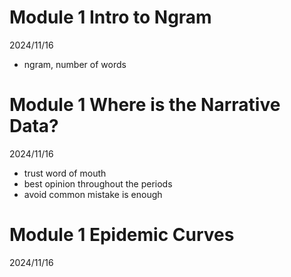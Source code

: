 # Module 1 Intro to Ngram

2024/11/16

- ngram, number of words

# Module 1 Where is the Narrative Data?

2024/11/16

- trust word of mouth
- best opinion throughout the periods
- avoid common mistake is enough

# Module 1 Epidemic Curves

2024/11/16
